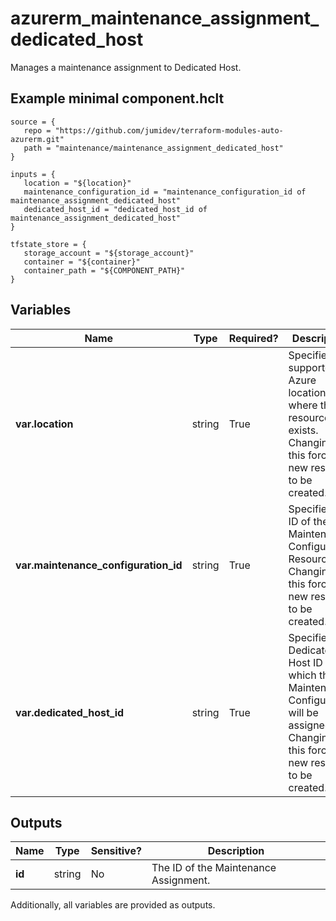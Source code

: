 # azurerm_maintenance_assignment_dedicated_host

Manages a maintenance assignment to Dedicated Host.

## Example minimal component.hclt

```hcl
source = {
   repo = "https://github.com/jumidev/terraform-modules-auto-azurerm.git" 
   path = "maintenance/maintenance_assignment_dedicated_host" 
}

inputs = {
   location = "${location}" 
   maintenance_configuration_id = "maintenance_configuration_id of maintenance_assignment_dedicated_host" 
   dedicated_host_id = "dedicated_host_id of maintenance_assignment_dedicated_host" 
}

tfstate_store = {
   storage_account = "${storage_account}" 
   container = "${container}" 
   container_path = "${COMPONENT_PATH}" 
}

```

## Variables

| Name | Type | Required? |  Description |
| ---- | ---- | --------- |  ----------- |
| **var.location** | string | True | Specifies the supported Azure location where the resource exists. Changing this forces a new resource to be created. | 
| **var.maintenance_configuration_id** | string | True | Specifies the ID of the Maintenance Configuration Resource. Changing this forces a new resource to be created. | 
| **var.dedicated_host_id** | string | True | Specifies the Dedicated Host ID to which the Maintenance Configuration will be assigned. Changing this forces a new resource to be created. | 



## Outputs

| Name | Type | Sensitive? | Description |
| ---- | ---- | --------- | --------- |
| **id** | string | No  | The ID of the Maintenance Assignment. | 

Additionally, all variables are provided as outputs.

